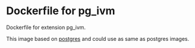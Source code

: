 # Dockerfile for pg_ivm

Dockerfile for extension pg_ivm.

This image based on [postgres](https://hub.docker.com/_/postgres/) and could use as same as postgres images.
